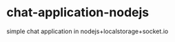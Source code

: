 chat-application-nodejs
=======================

simple chat application in nodejs+localstorage+socket.io
